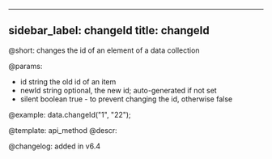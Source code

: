 
---
sidebar_label: changeId
title: changeId
---          

@short:
changes the id of an element of a data collection

@params:
- id			string			the old id of an item
- newId         string          optional, the new id; auto-generated if not set
- silent        boolean         true - to prevent changing the id, otherwise false


@example:
data.changeId("1", "22");


@template:	api_method
@descr:


@changelog: added in v6.4

